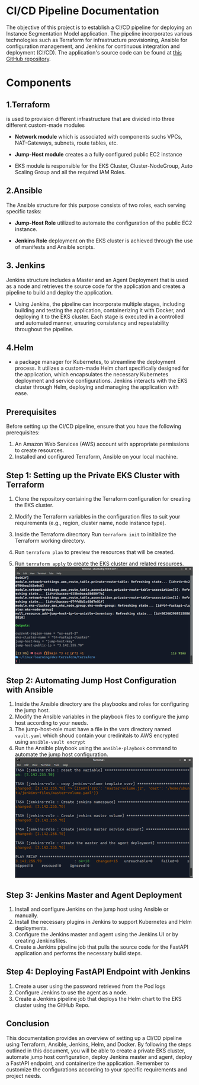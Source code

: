 # CI/CD Pipeline Documentation


The objective of this project is to establish a CI/CD pipeline for deploying an Instance Segmentation Model application. The pipeline incorporates various technologies such as Terraform for infrastructure provisioning, Ansible for configuration management, and Jenkins for continuous integration and deployment (CI/CD). The application's source code can be found at [this GitHub repository](https://github.com/Abdullah-Elkasaby/Automated-Instance-Segmentation-model-API-Deployment-with-CI-CD/tree/beta).


# Components 
 
## 1.Terraform 
is used to provision  different infrastructure that are divided into three different custom-made modules

- **Network module** which is associated with components suchs VPCs, NAT-Gateways, subnets, route tables, etc.

- **Jump-Host module** creates a a fully configured public EC2 instance  
- EKS module is responsible for the EKS Cluster, Cluster-NodeGroup, Auto Scaling Group and all the required IAM Roles.


## 2.Ansible
The Ansible structure for this purpose consists of two roles, each serving specific tasks:

- **Jump-Host Role**  utilized to automate the configuration of the public EC2 instance.

- **Jenkins Role** deployment on the EKS cluster is achieved through the use of manifests and Ansible scripts.

## 3. Jenkins
Jenkins structure includes a Master and an Agent Deployment that is used as a node and retrieves the source code for the application and creates a pipeline to build and deploy the application.

- Using Jenkins, the pipeline can incorporate multiple stages, including building and testing the application, containerizing it with Docker, and deploying it to the EKS cluster. Each stage is executed in a controlled and automated manner, ensuring consistency and repeatability throughout the pipeline.

## 4.Helm
- a package manager for Kubernetes, to streamline the deployment process. It utilizes a custom-made Helm chart specifically designed for the application, which encapsulates the necessary Kubernetes deployment and service configurations. Jenkins interacts with the EKS cluster through Helm, deploying and managing the application with ease.



## Prerequisites
Before setting up the CI/CD pipeline, ensure that you have the following prerequisites:

1. An Amazon Web Services (AWS) account with appropriate permissions to create resources.
2. Installed and configured Terraform, Ansible on your local machine.

## Step 1: Setting up the Private EKS Cluster with Terraform

1. Clone the repository containing the Terraform configuration for creating the EKS cluster.
2. Modify the Terraform variables in the configuration files to suit your requirements (e.g., region, cluster name, node instance type).

3. Inside the Terraform direcrtory Run `terraform init` to initialize the Terraform working directory.
4. Run `terraform plan` to preview the resources that will be created.
5. Run `terraform apply` to create the EKS cluster and related resources.
![terraform-output](screenshots/terraform-output.png)

## Step 2: Automating Jump Host Configuration with Ansible

1. Inside the Ansible directory are the  playbooks and roles for configuring the jump host.
2. Modify the Ansible variables in the playbook files to configure the jump host according to your needs.
3. The jump-host-role must have a file in the vars directory named `vault.yaml` which shoud contain your credinitals to AWS encrypted using `ansible-vault encrypt`
4. Run the Ansible playbook using the `ansible-playbook` command to automate the jump host configuration.
![ansible-output](screenshots/ansible-output.png)
## Step 3: Jenkins Master and Agent Deployment

1. Install and configure Jenkins on the jump host using Ansible or manually.
2. Install the necessary plugins in Jenkins to support Kubernetes and Helm deployments.
3. Configure the Jenkins master and agent using the Jenkins UI or by creating Jenkinsfiles.
4. Create a Jenkins pipeline job that pulls the source code for the FastAPI application and performs the necessary build steps.

## Step 4: Deploying FastAPI Endpoint with Jenkins

1. Create a user using the password retrieved from the Pod logs
2. Configure Jenkins to use the agent as a node.
3. Create a Jenkins pipeline job that deploys the Helm chart to the EKS cluster using the GitHub Repo.



## Conclusion

This documentation provides an overview of setting up a CI/CD pipeline using Terraform, Ansible, Jenkins, Helm, and Docker. By following the steps outlined in this document, you will be able to create a private EKS cluster, automate jump host configuration, deploy Jenkins master and agent, deploy a FastAPI endpoint, and containerize the application. Remember to customize the configurations according to your specific requirements and project needs.